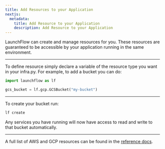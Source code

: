 ```yaml
---
title: Add Resources to your Application
nextjs:
  metadata:
    title: Add Resource to your Application
    description: Add Resource to your Application
---
```


LaunchFlow can create and manage resources for you. These resources are guaranteed to be accessible by your application running in the same environment.

---

To define resource simply declare a variable of the resource type you want in your infra.py. For example, to add a bucket you can do:

```python
import launchflow as lf

gcs_bucket = lf.gcp.GCSBucket("my-bucket")
```

---

To create your bucket run:

```bash
lf create
```

Any services you have running will now have access to read and write to that bucket automatically.

---

A full list of AWS and GCP resources can be found in the [reference docs](/reference).

